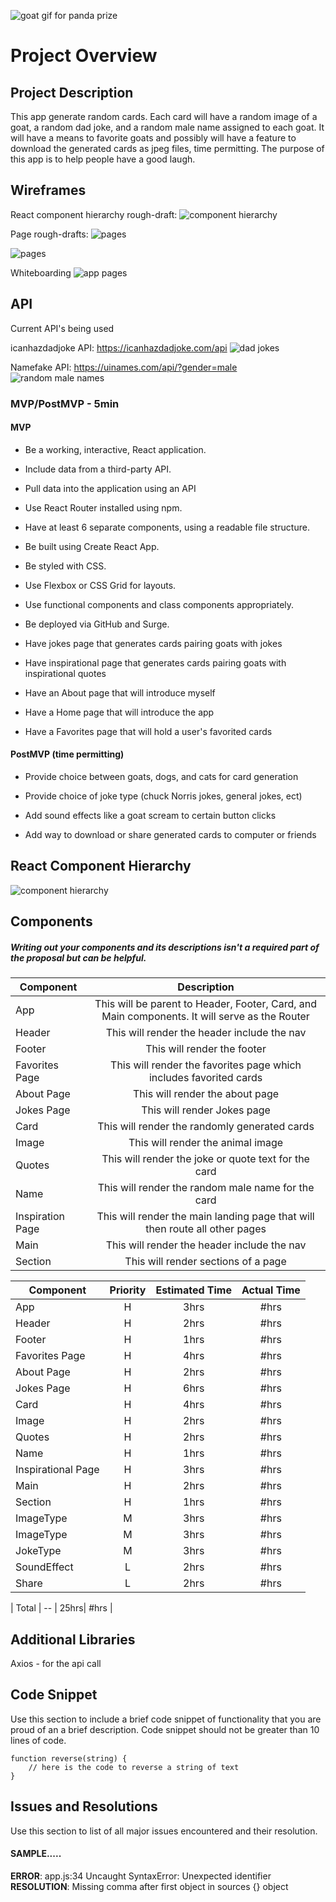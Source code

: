 ![goat gif for panda prize](https://media3.giphy.com/media/Q6lrzliWvxS6c/source.gif)

# Project Overview


## Project Description

This app generate random cards. Each card will have a random image of a goat, a random dad joke, and a random male name assigned to each goat. It will have a means to favorite goats and possibly will have a feature to download the generated cards as jpeg files, time permitting. The purpose of this app is to help people have a good laugh.

## Wireframes

React component hierarchy rough-draft:
![component hierarchy](https://res.cloudinary.com/dldktffdd/image/upload/v1566589248/proj%202/project%20worksheet/wireframing/Image_from_iOS_2_sktsxn.jpg)

Page rough-drafts:
![pages](https://res.cloudinary.com/dldktffdd/image/upload/v1566589248/proj%202/project%20worksheet/wireframing/Image_from_iOS_1_owdoer.jpg)

![pages](https://res.cloudinary.com/dldktffdd/image/upload/v1566589248/proj%202/project%20worksheet/wireframing/Image_from_iOS_x7g7of.jpg)

Whiteboarding
![app pages](https://res.cloudinary.com/dldktffdd/image/upload/v1566589248/proj%202/project%20worksheet/wireframing/Image_from_iOS_3_rlbxej.jpg)

## API

Current API's being used

icanhazdadjoke API: https://icanhazdadjoke.com/api
![dad jokes](https://res.cloudinary.com/dldktffdd/image/upload/v1566584374/proj%202/project%20worksheet/api%20screenshots/Screen_Shot_2019-08-23_at_2.18.56_PM_kgd2i3.png)

Namefake API: https://uinames.com/api/?gender=male
![random male names](https://res.cloudinary.com/dldktffdd/image/upload/v1566584878/proj%202/project%20worksheet/api%20screenshots/Screen_Shot_2019-08-23_at_2.27.23_PM_tbjizd.png)


### MVP/PostMVP - 5min

#### MVP
- Be a working, interactive, React application.

- Include data from a third-party API.

- Pull data into the application using an API

- Use React Router installed using npm.

- Have at least 6 separate components, using a readable file structure.

- Be built using Create React App.

- Be styled with CSS.

- Use Flexbox or CSS Grid for layouts.

- Use functional components and class components appropriately.

- Be deployed via GitHub and Surge.

- Have jokes page that generates cards pairing goats with jokes

- Have inspirational page that generates cards pairing goats with inspirational quotes

- Have an About page that will introduce myself

- Have a Home page that will introduce the app

- Have a Favorites page that will hold a user's favorited cards


#### PostMVP (time permitting)

- Provide choice between goats, dogs, and cats for card generation

- Provide choice of joke type (chuck Norris jokes, general jokes, ect)

- Add sound effects like a goat scream to certain button clicks

- Add way to download or share generated cards to computer or friends


## React Component Hierarchy

![component hierarchy](https://res.cloudinary.com/dldktffdd/image/upload/v1566589248/proj%202/project%20worksheet/wireframing/Image_from_iOS_4_axlvc7.jpg)

## Components
##### Writing out your components and its descriptions isn't a required part of the proposal but can be helpful.


| Component | Description |
| --- | :---: |  
| App | This will be parent to Header, Footer, Card, and Main components. It will serve as the Router|
| Header | This will render the header include the nav |
| Footer | This will render the footer |
| Favorites Page | This will render the favorites page which includes favorited cards|
| About Page | This will render the about page |
| Jokes Page | This will render Jokes page |
| Card | This will render the randomly generated cards |
| Image | This will render the animal image |
| Quotes | This will render the joke or quote text for the card |
| Name | This will render the random male name for the card |
| Inspiration Page | This will render the main landing page that will then route all other pages |
| Main | This will render the header include the nav |
| Section | This will render sections of a page |


| Component | Priority | Estimated Time | Actual Time |
| --- | :---: |  :---: | :---: |
| App | H | 3hrs| #hrs |
| Header | H | 2hrs| #hrs |
| Footer | H | 1hrs| #hrs |
| Favorites Page | H | 4hrs| #hrs |
| About Page | H | 2hrs| #hrs |
| Jokes Page | H | 6hrs| #hrs |
| Card | H | 4hrs| #hrs |
| Image | H | 2hrs| #hrs |
| Quotes | H | 2hrs| #hrs |
| Name | H | 1hrs| #hrs |
| Inspirational Page | H | 3hrs| #hrs |
| Main | H | 2hrs| #hrs |
| Section | H | 1hrs| #hrs |
| ImageType | M | 3hrs| #hrs |
| ImageType | M | 3hrs| #hrs |
| JokeType | M | 3hrs| #hrs |
| SoundEffect | L | 2hrs| #hrs |
| Share | L | 2hrs| #hrs |

| Total | -- | 25hrs| #hrs |

## Additional Libraries
 Axios - for the api call

## Code Snippet

Use this section to include a brief code snippet of functionality that you are proud of an a brief description.  Code snippet should not be greater than 10 lines of code.

```
function reverse(string) {
	// here is the code to reverse a string of text
}
```

## Issues and Resolutions
 Use this section to list of all major issues encountered and their resolution.

#### SAMPLE.....
**ERROR**: app.js:34 Uncaught SyntaxError: Unexpected identifier                                
**RESOLUTION**: Missing comma after first object in sources {} object

